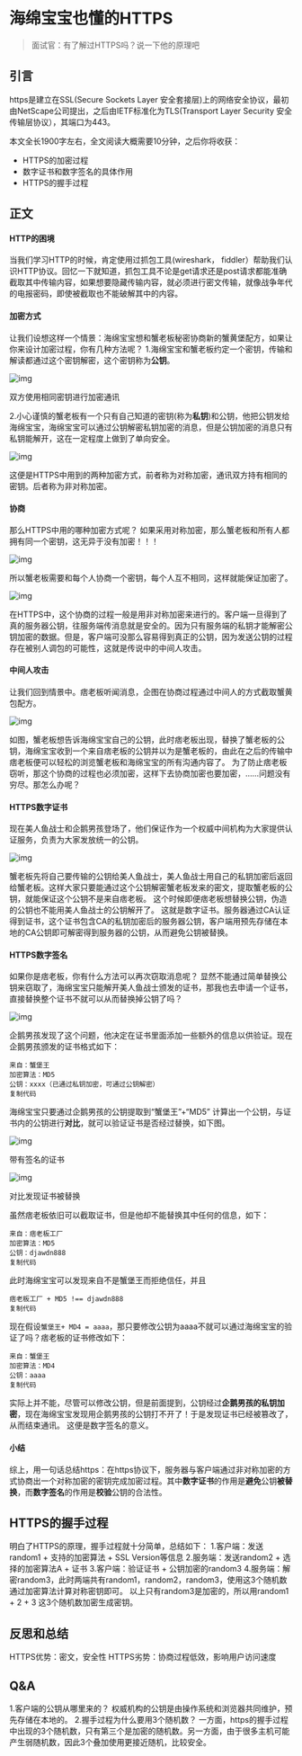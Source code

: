 # 海绵宝宝也懂的HTTPS

> 面试官：有了解过HTTPS吗？说一下他的原理吧

## 引言

https是建立在SSL(Secure Sockets Layer 安全套接层)上的网络安全协议，最初由NetScape公司提出，之后由IETF标准化为TLS(Transport Layer Security 安全传输层协议），其端口为443。

本文全长1900字左右，全文阅读大概需要10分钟，之后你将收获：

- HTTPS的加密过程
- 数字证书和数字签名的具体作用
- HTTPS的握手过程

## 正文

#### HTTP的困境

当我们学习HTTP的时候，肯定使用过抓包工具(wireshark，  fiddler）帮助我们认识HTTP协议。回忆一下就知道，抓包工具不论是get请求还是post请求都能准确截取其中传输内容，如果想要隐藏传输内容，就必须进行密文传输，就像战争年代的电报密码，即使被截取也不能破解其中的内容。

#### 加密方式

让我们设想这样一个情景：海绵宝宝想和蟹老板秘密协商新的蟹黄堡配方，如果让你来设计加密过程，你有几种方法呢？
 1.海绵宝宝和蟹老板约定一个密钥，传输和解读都通过这个密钥解密，这个密钥称为**公钥**。

![img](https://user-gold-cdn.xitu.io/2019/1/8/1682b89c2db7486c?imageView2/0/w/1280/h/960/ignore-error/1)

双方使用相同密钥进行加密通讯

2.小心谨慎的蟹老板有一个只有自己知道的密钥(称为**私钥**)和公钥，他把公钥发给海绵宝宝，海绵宝宝可以通过公钥解密私钥加密的消息，但是公钥加密的消息只有私钥能解开，这在一定程度上做到了单向安全。

![img](https://user-gold-cdn.xitu.io/2019/1/8/1682ba325e7988c9?imageView2/0/w/1280/h/960/ignore-error/1)

 这便是HTTPS中用到的两种加密方式，前者称为对称加密，通讯双方持有相同的密钥。后者称为非对称加密。

#### 协商

那么HTTPS中用的哪种加密方式呢？
 如果采用对称加密，那么蟹老板和所有人都拥有同一个密钥，这无异于没有加密！！！

![img](https://user-gold-cdn.xitu.io/2019/1/8/1682b941cc004d0e?imageView2/0/w/1280/h/960/ignore-error/1)

 所以蟹老板需要和每个人协商一个密钥，每个人互不相同，这样就能保证加密了。

![img](https://user-gold-cdn.xitu.io/2019/1/8/1682ba4e7324b952?imageView2/0/w/1280/h/960/ignore-error/1)

在HTTPS中，这个协商的过程一般是用非对称加密来进行的。客户端一旦得到了真的服务器公钥，往服务端传消息就是安全的。因为只有服务端的私钥才能解密公钥加密的数据。但是，客户端可没那么容易得到真正的公钥，因为发送公钥的过程存在被别人调包的可能性，这就是传说中的中间人攻击。

#### 中间人攻击

让我们回到情景中。痞老板听闻消息，企图在协商过程通过中间人的方式截取蟹黄包配方。

![img](https://user-gold-cdn.xitu.io/2019/1/8/1682ba79463fb129?imageView2/0/w/1280/h/960/ignore-error/1)

如图，蟹老板想告诉海绵宝宝自己的公钥，此时痞老板出现，替换了蟹老板的公钥，海绵宝宝收到一个来自痞老板的公钥并以为是蟹老板的，由此在之后的传输中痞老板便可以轻松的浏览蟹老板和海绵宝宝的所有沟通内容了。 为了防止痞老板窃听，那这个协商的过程也必须加密，这样下去协商加密也要加密，……问题没有穷尽。那怎么办呢？

#### HTTPS数字证书

现在美人鱼战士和企鹅男孩登场了，他们保证作为一个权威中间机构为大家提供认证服务，负责为大家发放统一的公钥。

![img](https://user-gold-cdn.xitu.io/2019/1/8/1682bab398bc682a?imageView2/0/w/1280/h/960/ignore-error/1)

蟹老板先将自己要传输的公钥给美人鱼战士，美人鱼战士用自己的私钥加密后返回给蟹老板。这样大家只要能通过这个公钥解密蟹老板发来的密文，提取蟹老板的公钥，就能保证这个公钥不是来自痞老板。 这个时候即便痞老板想替换公钥，伪造的公钥也不能用美人鱼战士的公钥解开了。 这就是数字证书。服务器通过CA认证得到证书，这个证书包含CA的私钥加密后的服务器公钥，客户端用预先存储在本地的CA公钥即可解密得到服务器的公钥，从而避免公钥被替换。

#### HTTPS数字签名

如果你是痞老板，你有什么方法可以再次窃取消息呢？
显然不能通过简单替换公钥来窃取了，海绵宝宝只能解开美人鱼战士颁发的证书，那我也去申请一个证书，直接替换整个证书不就可以从而替换掉公钥了吗？

![img](https://user-gold-cdn.xitu.io/2019/1/8/1682bb5d032561fc?imageView2/0/w/1280/h/960/ignore-error/1)

企鹅男孩发现了这个问题，他决定在证书里面添加一些额外的信息以供验证。现在企鹅男孩颁发的证书格式如下：

```
来自：蟹堡王
加密算法：MD5
公钥：xxxx（已通过私钥加密，可通过公钥解密）
复制代码
```

海绵宝宝只要通过企鹅男孩的公钥提取到“蟹堡王”+“MD5” 计算出一个公钥，与证书内的公钥进行**对比**，就可以验证证书是否经过替换，如下图。

![img](https://user-gold-cdn.xitu.io/2019/1/8/1682bb979b23fa02?imageView2/0/w/1280/h/960/ignore-error/1)

带有签名的证书

![img](https://user-gold-cdn.xitu.io/2019/1/8/1682bbb331cb5ee4?imageView2/0/w/1280/h/960/ignore-error/1)

对比发现证书被替换

虽然痞老板依旧可以截取证书，但是他却不能替换其中任何的信息，如下：

```
来自：痞老板工厂
加密算法：MD5
公钥：djawdn888
复制代码
```

此时海绵宝宝可以发现来自不是蟹堡王而拒绝信任，并且

```
痞老板工厂 + MD5 !== djawdn888
复制代码
```

现在假设`蟹堡王+ MD4 = aaaa`，那只要修改公钥为aaaa不就可以通过海绵宝宝的验证了吗？痞老板的证书修改如下：

```
来自：蟹堡王
加密算法：MD4
公钥：aaaa
复制代码
```

实际上并不能，尽管可以修改公钥，但是前面提到，公钥经过**企鹅男孩的私钥加密**，现在海绵宝宝发现用企鹅男孩的公钥打不开了！于是发现证书已经被篡改了，从而结束通讯。 这便是数字签名的意义。

#### 小结

综上，用一句话总结https：在https协议下，服务器与客户端通过非对称加密的方式协商出一个对称加密的密钥完成加密过程。其中**数字证书**的作用是**避免**公钥**被替换**，而**数字签名**的作用是**校验**公钥的合法性。

## HTTPS的握手过程

明白了HTTPS的原理，握手过程就十分简单，总结如下：
 1.客户端：发送random1 + 支持的加密算法 + SSL Version等信息
 2.服务端：发送random2 + 选择的加密算法A + 证书
 3.客户端：验证证书 + 公钥加密的random3
 4.服务端：解密random3，此时两端共有random1，random2，random3，使用这3个随机数通过加密算法计算对称密钥即可。
 以上只有random3是加密的，所以用random1 + 2 + 3 这3个随机数加密生成密钥。

## 反思和总结

HTTPS优势：密文，安全性
HTTPS劣势：协商过程低效，影响用户访问速度

## Q&A

1.客户端的公钥从哪里来的？
 权威机构的公钥是由操作系统和浏览器共同维护，预先存储在本地的。
 2.握手过程为什么要用3个随机数？
 一方面，https的握手过程中出现的3个随机数，只有第三个是加密的随机数。另一方面，由于很多主机可能产生弱随机数，因此3个叠加使用更接近随机，比较安全。